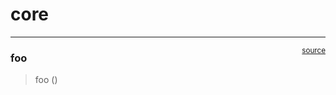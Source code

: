 # core


<!-- WARNING: THIS FILE WAS AUTOGENERATED! DO NOT EDIT! -->

------------------------------------------------------------------------

<a
href="https://github.com/joseeguizportillo/nbdev_2025/blob/main/nbdev_2025/core.py#L9"
target="_blank" style="float:right; font-size:smaller">source</a>

### foo

>  foo ()
